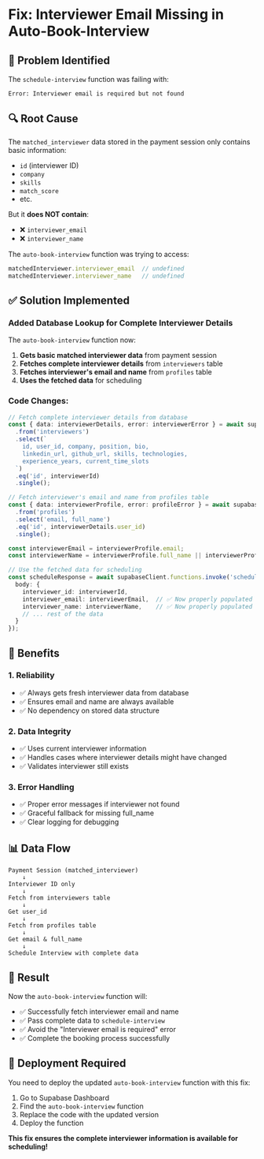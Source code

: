 # Fix: Interviewer Email Missing in Auto-Book-Interview

## 🚨 Problem Identified

The `schedule-interview` function was failing with:
```
Error: Interviewer email is required but not found
```

## 🔍 Root Cause

The `matched_interviewer` data stored in the payment session only contains basic information:
- `id` (interviewer ID)
- `company`
- `skills`
- `match_score`
- etc.

But it **does NOT contain**:
- ❌ `interviewer_email`
- ❌ `interviewer_name`

The `auto-book-interview` function was trying to access:
```typescript
matchedInterviewer.interviewer_email  // undefined
matchedInterviewer.interviewer_name   // undefined
```

## ✅ Solution Implemented

### Added Database Lookup for Complete Interviewer Details

The `auto-book-interview` function now:

1. **Gets basic matched interviewer data** from payment session
2. **Fetches complete interviewer details** from `interviewers` table
3. **Fetches interviewer's email and name** from `profiles` table
4. **Uses the fetched data** for scheduling

### Code Changes:

```typescript
// Fetch complete interviewer details from database
const { data: interviewerDetails, error: interviewerError } = await supabaseClient
  .from('interviewers')
  .select(`
    id, user_id, company, position, bio,
    linkedin_url, github_url, skills, technologies,
    experience_years, current_time_slots
  `)
  .eq('id', interviewerId)
  .single();

// Fetch interviewer's email and name from profiles table
const { data: interviewerProfile, error: profileError } = await supabaseClient
  .from('profiles')
  .select('email, full_name')
  .eq('id', interviewerDetails.user_id)
  .single();

const interviewerEmail = interviewerProfile.email;
const interviewerName = interviewerProfile.full_name || interviewerProfile.email.split('@')[0];

// Use the fetched data for scheduling
const scheduleResponse = await supabaseClient.functions.invoke('schedule-interview', {
  body: {
    interviewer_id: interviewerId,
    interviewer_email: interviewerEmail,  // ✅ Now properly populated
    interviewer_name: interviewerName,    // ✅ Now properly populated
    // ... rest of the data
  }
});
```

## 🎯 Benefits

### 1. **Reliability**
- ✅ Always gets fresh interviewer data from database
- ✅ Ensures email and name are always available
- ✅ No dependency on stored data structure

### 2. **Data Integrity**
- ✅ Uses current interviewer information
- ✅ Handles cases where interviewer details might have changed
- ✅ Validates interviewer still exists

### 3. **Error Handling**
- ✅ Proper error messages if interviewer not found
- ✅ Graceful fallback for missing full_name
- ✅ Clear logging for debugging

## 📊 Data Flow

```
Payment Session (matched_interviewer)
    ↓
Interviewer ID only
    ↓
Fetch from interviewers table
    ↓
Get user_id
    ↓
Fetch from profiles table
    ↓
Get email & full_name
    ↓
Schedule Interview with complete data
```

## 🚀 Result

Now the `auto-book-interview` function will:
- ✅ Successfully fetch interviewer email and name
- ✅ Pass complete data to `schedule-interview`
- ✅ Avoid the "Interviewer email is required" error
- ✅ Complete the booking process successfully

## 🔧 Deployment Required

You need to deploy the updated `auto-book-interview` function with this fix:

1. Go to Supabase Dashboard
2. Find the `auto-book-interview` function
3. Replace the code with the updated version
4. Deploy the function

**This fix ensures the complete interviewer information is available for scheduling!**

